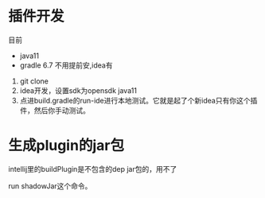 # 插件开发
目前
- java11
- gradle 6.7 不用提前安,idea有

1. git clone
2. idea开发，设置sdk为opensdk java11
3. 点进build.gradle的run-ide进行本地测试。它就是起了个新idea只有你这个插件，然后你手动测试。

# 生成plugin的jar包

intellij里的buildPlugin是不包含的dep jar包的，用不了

run shadowJar这个命令。
